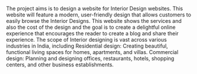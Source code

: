 The project aims is to design a website for Interior Design websites. This website will feature a modern, user-friendly design that allows customers to easily browse the Interior Designs. 
This website shows the services and also the cost of the design and the goal is to create a delightful online experience that encourages the reader to create a blog and share their experience.
The scope of Interior designing is vast across various industries in India, including Residential design: Creating beautiful, functional living spaces for homes, apartments, and villas.       Commercial design: Planning and designing offices, restaurants, hotels, shopping centers, and other business establishments.
